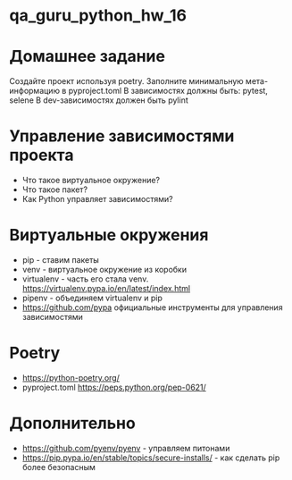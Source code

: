# qa_guru_python_hw_16

# Домашнее задание
Создайте проект используя poetry. Заполните минимальную мета-информацию в pyproject.toml
В зависимостях должны быть: pytest, selene
В dev-зависимостях должен быть pylint

# Управление зависимостями проекта
- Что такое виртуальное окружение?
- Что такое пакет?
- Как Python управляет зависимостями?

# Виртуальные окружения
- pip - ставим пакеты
- venv - виртуальное окружение из коробки
- virtualenv - часть его стала venv. https://virtualenv.pypa.io/en/latest/index.html
- pipenv - объединяем virtualenv и pip
- https://github.com/pypa официальные инструменты для управления зависимостями

# Poetry
- https://python-poetry.org/
- pyproject.toml https://peps.python.org/pep-0621/

# Дополнительно
- https://github.com/pyenv/pyenv - управляем питонами
- https://pip.pypa.io/en/stable/topics/secure-installs/ - как сделать pip более безопасным